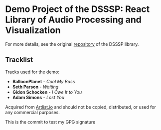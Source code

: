 # Demo Project of the DSSSP: React Library of Audio Processing and Visualization

For more details, see the original [repository](https://github.com/NumberOneBot/dsssp) of the DSSSP library.

## Tracklist

Tracks used for the demo:

- **BalloonPlanet** - _Cool My Bass_
- **Seth Parson** - _Waiting_
- **Gidon Schocken** - _I Owe It to You_
- **Adam Simons** - _Lost You_

Acquired from [Artlist.io](https://artlist.io) and should not be copied, distributed, or used for any commercial purposes.

This is the commit to test my GPG signature
